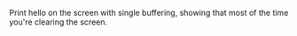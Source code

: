 Print hello on the screen with single buffering, showing
that most of the time you're clearing the screen.
